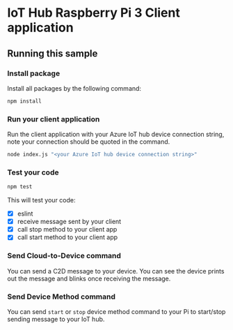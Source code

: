# IoT Hub Raspberry Pi 3 Client application

## Running this sample
### Install package
Install all packages by the following command:

```bash
npm install
```

### Run your client application
Run the client application with your Azure IoT hub device connection string, note your connection should be quoted in the command.

```bash
node index.js "<your Azure IoT hub device connection string>"
```

### Test your code

```bash
npm test
```

This will test your code:

- [X] eslint
- [X] receive message sent by your client
- [X] call stop method to your client app
- [X] call start method to your client app

### Send Cloud-to-Device command
You can send a C2D message to your device. You can see the device prints out the message and blinks once receiving the message.

### Send Device Method command
You can send `start` or `stop` device method command to your Pi to start/stop sending message to your IoT hub.
